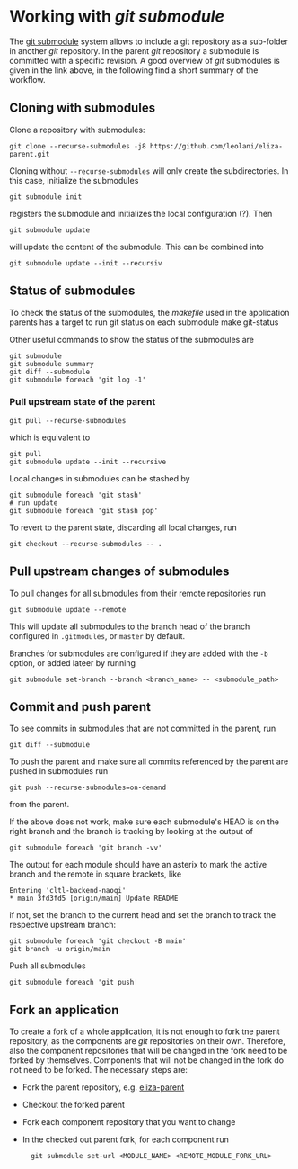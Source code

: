 # Working with _git submodule_

The [git submodule](https://git-scm.com/book/en/v2/Git-Tools-Submodules) system allows to include a git repository as a
sub-folder in another *git* repository. In the parent *git* repository a submodule is committed with a specific revision.
A good overview of *git* submodules is given in the link above, in the following find a short summary of the workflow.


## Cloning with submodules

Clone a repository with submodules:

    git clone --recurse-submodules -j8 https://github.com/leolani/eliza-parent.git

Cloning without `--recurse-submodules` will only create the subdirectories. In this case, initialize the submodules

    git submodule init

registers the submodule and initializes the local configuration (?). Then

    git submodule update

will update the content of the submodule. This can be combined into

    git submodule update --init --recursiv


## Status of submodules 

To check the status of the submodules, the *makefile* used in the application parents has a target to run git status on
each submodule
    make git-status

Other useful commands to show the status of the submodules are

    git submodule
    git submodule summary
    git diff --submodule
    git submodule foreach 'git log -1'


### Pull upstream state of the parent

    git pull --recurse-submodules

which is equivalent to

    git pull
    git submodule update --init --recursive

Local changes in submodules can be stashed by

    git submodule foreach 'git stash'
    # run update
    git submodule foreach 'git stash pop'

To revert to the parent state, discarding all local changes, run

    git checkout --recurse-submodules -- .


## Pull upstream changes of submodules

To pull changes for all submodules from their remote repositories run

    git submodule update --remote

This will update all submodules to the branch head of the branch configured in `.gitmodules`, or `master` by default.

Branches for submodules are configured if they are added with the `-b` option, or added lateer by running 

    git submodule set-branch --branch <branch_name> -- <submodule_path>


## Commit and push parent

To see commits in submodules that are not committed in the parent, run

    git diff --submodule

To push the parent and make sure all commits referenced by the parent are pushed in submodules run  

    git push --recurse-submodules=on-demand

from the parent.

If the above does not work, make sure each submodule's HEAD is on the right branch and the branch is
tracking by looking at the output of

    git submodule foreach 'git branch -vv'

The output for each module should have an asterix to mark the active branch and
the remote in square brackets, like

    Entering 'cltl-backend-naoqi'
    * main 3fd3fd5 [origin/main] Update README

if not, set the branch to the current head and set the branch to track the
respective upstream branch:

    git submodule foreach 'git checkout -B main'
    git branch -u origin/main

Push all submodules

    git submodule foreach 'git push'


## Fork an application

To create a fork of a whole application, it is not enough to fork tne parent repository, as the components
are *git* repositories on their own. Therefore, also the component repositories that will be changed in the
fork need to be forked by themselves. Components that will not be changed in the fork do not need to be forked.
The necessary steps are:

* Fork the parent repository, e.g. [eliza-parent](https://github.com/leolani/eliza-parent)
* Checkout the forked parent
* Fork each component repository that you want to change
* In the checked out parent fork, for each component run
  
        git submodule set-url <MODULE_NAME> <REMOTE_MODULE_FORK_URL>
 